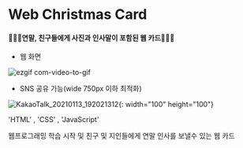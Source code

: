 # Web Christmas Card

#### 📆🎄🎁연말, 친구들에게 사진과 인사말이 포함된 웹 카드📆🎄🎁



- 웹 화면


![ezgif com-video-to-gif](https://user-images.githubusercontent.com/71453094/102963604-daffb200-452c-11eb-97b4-3071f1c70c05.gif)
<br/>




- SNS 공유 가능(wide 750px 이하 최적화)


![KakaoTalk_20210113_192021312](https://user-images.githubusercontent.com/71453094/104441366-eba8c280-55d6-11eb-8e28-7f1bbd73e0c2.png){: width="100" height="100"}


'HTML' , 'CSS' , 'JavaScript' 


웹프로그래밍 학습 시작 및 친구 및 지인들에게 연말 인사를 보낼수 있는 웹 카드
